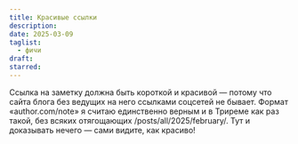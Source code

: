 ```yaml
---
title: Красивые ссылки
description: 
date: 2025-03-09
taglist:
  - фичи
draft: 
starred:
---
```

Ссылка на заметку должна быть короткой и красивой — потому что сайта блога без ведущих на него ссылками соцсетей не бывает. Формат «author.com/note» я считаю единственно верным и в Триреме как раз такой, без всяких отягощающих /posts/all/2025/february/. Тут и доказывать нечего — сами видите, как красиво!